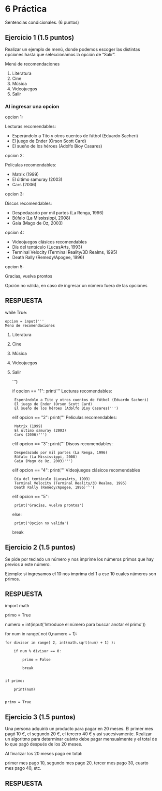 # 6 Práctica 
Sentencias condicionales. (6 puntos)

## Ejercicio 1 (1.5 puntos)
Realizar un ejemplo de menú, donde podemos escoger las distintas opciones
hasta que seleccionamos la opción de “Salir”.

Menú de recomendaciones
1. Literatura
2. Cine
3. Música
4. Videojuegos
5. Salir

### Al ingresar una opcion
opcion 1:

Lecturas recomendables:

* Esperándolo a Tito y otros cuentos de fútbol (Eduardo
Sacheri)
* El juego de Ender (Orson Scott Card)
* El sueño de los héroes (Adolfo Bioy Casares)

opcion 2:

Películas recomendables:

* Matrix (1999)
* El último samuray (2003)
* Cars (2006)

opcion  3:

Discos recomendables:

* Despedazado por mil partes (La Renga, 1996)
* Búfalo (La Mississippi, 2008)
* Gaia (Mago de Oz, 2003)

opcion 4:

* Videojuegos clásicos recomendables
* Día del tentáculo (LucasArts, 1993)
* Terminal Velocity (Terminal Reality/3D Realms, 1995)
* Death Rally (Remedy/Apogee, 1996)

opcion  5:

Gracias, vuelva prontos

Opción no válida, en caso de ingresar un número fuera de las opciones
## RESPUESTA


while True:
    
    opcion = input('''
    Menú de recomendaciones

1) Literatura
2) Cine
3) Música
4) Videojuegos
5) Salir

    ''')

    if opcion == "1":
        print('''
        Lecturas recomendables:

        Esperándolo a Tito y otros cuentos de fútbol (Eduardo Sacheri)
        El juego de Ender (Orson Scott Card)
        El sueño de los héroes (Adolfo Bioy Casares)''')
    elif opcion == "2":
        print('''
        Películas recomendables:

        Matrix (1999)
        El último samuray (2003)
        Cars (2006)''')
    elif opcion == "3":
        print('''
        Discos recomendables:

        Despedazado por mil partes (La Renga, 1996)
        Búfalo (La Mississippi, 2008)
        Gaia (Mago de Oz, 2003)''')
    elif opcion == "4":
        print('''
        Videojuegos clásicos recomendables
        
        Día del tentáculo (LucasArts, 1993)
        Terminal Velocity (Terminal Reality/3D Realms, 1995)
        Death Rally (Remedy/Apogee, 1996)''')
    elif opcion == "5":
    
        print('Gracias, vuelva prontos')
        
    else:
    
        print('Opcion no valida')
        
    break


## Ejercicio 2 (1.5 puntos)
Se pide por teclado un número y nos imprime los números primos que hay previos a este número.

Ejemplo: si ingresamos el 10 nos imprima del 1 a ese 10 cuales números son primos.
## RESPUESTA

import math





primo = True

numero = int(input('Introduce el número para buscar anotar el primo'))


for num in range( not 0,numero + 1):
    
    for divisor in range( 2, int(math.sqrt(num) + 1) ):
        
        if num % divisor == 0:

            primo = False

            break   

    
    if primo:
        
        print(num)
    

    primo = True 

## Ejercicio 3 (1.5 puntos)
Una persona adquirió un producto para pagar en 20 meses. El primer mes pagó
10 €, el segundo 20 €, el tercero 40 € y así sucesivamente. Realizar un algoritmo
para determinar cuánto debe pagar mensualmente y el total de lo que pagó
después de los 20 meses.

Al finalizar los 20 meses pago en total:

primer mes pago 10, segundo mes pago 20, tercer mes pago 30, cuarto mes pago 40, etc.
## RESPUESTA
